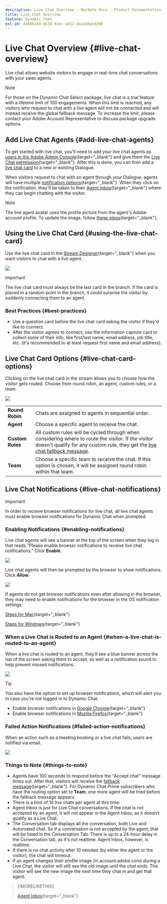 ```yaml
---
description: Live Chat Overview - Marketo Docs - Product Documentation
title: Live Chat Overview
feature: Dynamic Chat
exl-id: 44e8b249-b534-4cec-a612-daa184acd266
---
```

# Live Chat Overview {#live-chat-overview}

Live chat allows website visitors to engage in real-time chat conversations with your sales agents.

>[!NOTE]
>
>For those on the Dynamic Chat Select package, live chat is a trial feature with a lifetime limit of 100 engagements. When this limit is reached, any visitors who request to chat with a live agent will not be connected and will instead receive the global fallback message. To increase the limit, please contact your Adobe Account Representative to discuss package upgrade options.

## Add Live Chat Agents {#add-live-chat-agents}

To get started with live chat, you'll need to add your live chat agents as [users in the Adobe Admin Console](/help/marketo/product-docs/demand-generation/dynamic-chat/setup-and-configuration/add-or-remove-chat-users.md#add-a-chat-user){target="_blank"} and give them the [Live Chat permission](/help/marketo/product-docs/demand-generation/dynamic-chat/setup-and-configuration/permissions.md){target="_blank"}. After this is done, you can then add a [live chat card](#using-the-live-chat-card) to a new or existing Dialogue.

When visitors request to chat with an agent through your Dialogue, agents will have multiple [notification options](/help/marketo/product-docs/demand-generation/dynamic-chat/live-chat/agent-inbox.md#live-chat-notifications){target="_blank"}. When they click on the notification, they'll be taken to their [Agent Inbox](/help/marketo/product-docs/demand-generation/dynamic-chat/live-chat/agent-inbox.md){target="_blank"} where they can begin chatting with the visitor.

>[!NOTE]
>
>The live agent avatar uses the profile picture from the agent's Adobe account profile. To update the image, follow [these steps](https://helpx.adobe.com/manage-account/using/edit-adobe-account-personal-profile.html){target="_blank"}.

## Using the Live Chat Card {#using-the-live-chat-card}

Use the live chat card in the [Stream Designer](/help/marketo/product-docs/demand-generation/dynamic-chat/automated-chat/stream-designer.md){target="_blank"} when you want visitors to chat with a live agent.

   ![](assets/live-chat-overview-1.png)

>[!IMPORTANT]
>
>The live chat card must always be the last card in the branch. If the card is placed in a random point in the branch, it could surprise the visitor by suddenly connecting them to an agent.

### Best Practices {#best-practices}

* Use a question card before the live chat card asking the visitor if they'd like to connect.
* After the visitor agrees to connect, use the information capture card to collect some of their info, like first/last name, email address, job title, etc. (it's recommended to at least request first name and email address).

## Live Chat Card Options {#live-chat-card-options}

Clicking on the live chat card in the stream allows you to choose how the visitor gets routed. Choose from round robin, an agent, custom rules, or a team.

   ![](assets/live-chat-overview-2.png)

<table>
 <tbody>
  <tr>
   <td><b>Round Robin</b></td>
   <td>Chats are assigned to agents in sequential order.</td>
  </tr>
  <tr>
   <td><b>Agent</b></td>
   <td>Choose a specific agent to receive the chat.</td>
  </tr>
    <tr>
   <td><b>Custom Rules</b></td>
   <td>All custom rules will be cycled through when considering where to route the visitor. If the visitor doesn't qualify for any custom rule, they get the <a href="/help/marketo/product-docs/demand-generation/dynamic-chat/setup-and-configuration/agent-management.md#live-chat-fallback" target="_blank">live chat fallback message</a>.</td>
  </tr>
  <tr>
   <td><b>Team</b></td>
   <td>Choose a specific team to receive the chat. If this option is chosen, it will be assigned round robin within that team.</td>
  </tr>
 </tbody>
</table>

## Live Chat Notifications {#live-chat-notifications}

>[!IMPORTANT]
>
>In order to receive browser notifications for live chat, all live chat agents must enable browser notifications for Dynamic Chat when prompted.

### Enabling Notifications {#enabling-notifications}

Live chat agents will see a banner at the top of the screen when they log in that reads "Please enable browser notifications to receive live chat notifications." Click **Enable**.

   ![](assets/live-chat-overview-4.png)

Live chat agents will then be prompted by the browser to show notifications. Click **Allow**.

   ![](assets/live-chat-overview-5.png)

If agents do not get browser notifications even after allowing in the browser, they may need to enable notifications for the browser in the OS notification settings:

[Steps for Mac](https://support.apple.com/guide/mac-help/change-notifications-settings-mh40583/mac){target="_blank"}

[Steps for Windows](https://support.microsoft.com/en-us/windows/change-notification-settings-in-windows-8942c744-6198-fe56-4639-34320cf9444e){target="_blank"}

### When a Live Chat is Routed to an Agent {#when-a-live-chat-is-routed-to-an-agent}

When a live chat is routed to an agent, they'll see a blue banner across the top of the screen asking them to accept, as well as a notification sound to help prevent missed notifications.

   ![](assets/live-chat-overview-3.png)

>[!TIP]
>
>You also have the option to set up browser notifications, which will alert you in case you're not logged in to Dynamic Chat.
>
>* Enable browser notifications in [Google Chrome](https://support.google.com/chrome/answer/3220216?hl=en&co=GENIE.Platform%3DDesktop){target="_blank"}
>* Enable browser notifications in [Mozilla Firefox](https://support.mozilla.org/en-US/kb/push-notifications-firefox){target="_blank"}

### Failed Action Notifications {#failed-action-notifications}

When an action such as a meeting booking or a live chat fails, users are notified via email.

   ![](assets/live-chat-overview-6.png)

### Things to Note {#things-to-note}

* Agents have 100 seconds to respond before the "Accept chat" message times out. After that, visitors will receive the [fallback message](/help/marketo/product-docs/demand-generation/dynamic-chat/setup-and-configuration/agent-management.md#live-chat-fallback){target="_blank"}. For Dynamic Chat Prime subscribers who have the routing option set to **Team**, one more agent will be tried before the fallback message appears.
* There is a limit of 10 live chats per agent at this time.
* Agent Inbox is just for Live Chat conversations. If the chat is not accepted by an agent, it will not appear in the Agent Inbox, as it doesn't qualify as a Live Chat.
* The Conversation tab displays all the conversation, both Live and Automated chat. So if a conversation is not accepted by the agent, that will be listed in the Conversation Tab. There is up to a 24-hour delay in the Conversation tab, as it's not realtime. Agent Inbox, however, is realtime.
* If there is no chat activity after 10 minutes (by either the agent or the visitor), the chat will timeout.
* If an agent changes their profile image (in account.adobe.com) _during_ a Live Chat, the visitor will still see the old image until the chat ends. The visitor will see the new image the next time they chat in and get that agent.

>[!MORELIKETHIS]
>
>[Agent Inbox](/help/marketo/product-docs/demand-generation/dynamic-chat/live-chat/agent-inbox.md){target="_blank"}
